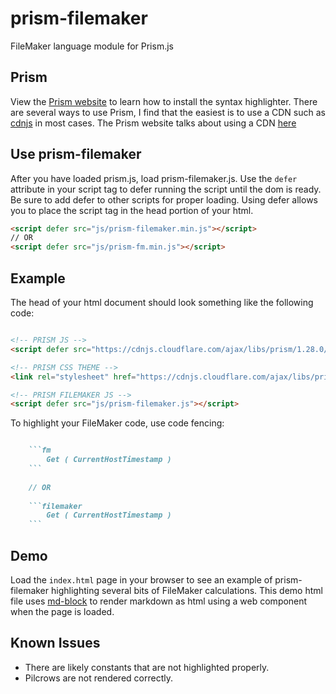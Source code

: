 # prism-filemaker
FileMaker language module for Prism.js


## Prism

View the [Prism website](https://prismjs.com) to learn how to install the syntax highlighter. There are several ways to use Prism, I find that the easiest is to use a CDN such as [cdnjs](https://cdnjs.com/libraries/prism/1.28.0) in most cases. The Prism website talks about using a CDN [here](https://prismjs.com/#basic-usage-cdn)

## Use prism-filemaker

After you have loaded prism.js, load prism-filemaker.js. Use the `defer` attribute in your script tag to defer running the script until the dom is ready. Be sure to add defer to other scripts for proper loading. Using defer allows you to place the script tag in the head portion of your html.

```html
<script defer src="js/prism-filemaker.min.js"></script>
// OR
<script defer src="js/prism-fm.min.js"></script>
```

## Example

The head of your html document should look something like the following code:

```html

<!-- PRISM JS -->
<script defer src="https://cdnjs.cloudflare.com/ajax/libs/prism/1.28.0/prism.min.js"></script>

<!-- PRISM CSS THEME -->
<link rel="stylesheet" href="https://cdnjs.cloudflare.com/ajax/libs/prism-themes/1.9.0/prism-base16-ateliersulphurpool.light.min.css" />

<!-- PRISM FILEMAKER JS -->
<script defer src="js/prism-filemaker.js"></script>

```

To highlight your FileMaker code, use code fencing:

```md

	```fm
		Get ( CurrentHostTimestamp )
	```
	
	// OR
	
	```filemaker
		Get ( CurrentHostTimestamp )
	```

```

## Demo

Load the `index.html` page in your browser to see an example of prism-filemaker highlighting several bits of FileMaker calculations. This demo html file uses [md-block](https://md-block.verou.me) to render markdown as html using a web component when the page is loaded.

## Known Issues

* There are likely constants that are not highlighted properly.
* Pilcrows are not rendered correctly.